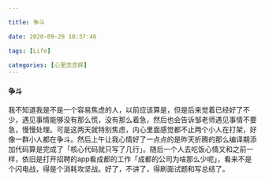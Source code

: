 ```yaml
---

title: 争斗

date: 2020-09-28 10:37:46

tags: [Life]

categories: [心里念念碎]
---
```


#### 争斗

我不知道我是不是一个容易焦虑的人，以前应该算是，但是后来觉着已经好了不少，遇见事情能够没有那么慌，没有那么着急，然后也会告诉邹老师遇见事情不要急，慢慢处理。可是这两天就特别焦虑，内心里面感觉都不止两个小人在打架，好像一群小人都在争斗。然后上午让我心情好了一点点的是昨天折腾的那么编译期添加代码算是完成了「核心代码就只写了几行」。随后一个人去吃饭心情又和之前一样，依旧是打开招聘的app看成都的工作「成都的公司为啥那么少呢」，看来不是个闪电战，得是个消耗攻坚战。好了，不讲了，得刷面试题和写总结了。

